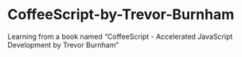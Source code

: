 CoffeeScript-by-Trevor-Burnham
==============================

Learning from a book named “CoffeeScript - Accelerated JavaScript Development by Trevor Burnham”
